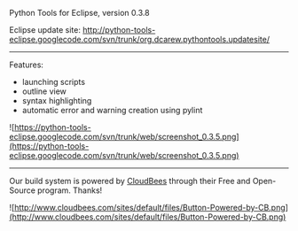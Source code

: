 Python Tools for Eclipse, version 0.3.8

Eclipse update site: http://python-tools-eclipse.googlecode.com/svn/trunk/org.dcarew.pythontools.updatesite/


---


Features:
  * launching scripts
  * outline view
  * syntax highlighting
  * automatic error and warning creation using pylint

![https://python-tools-eclipse.googlecode.com/svn/trunk/web/screenshot_0.3.5.png](https://python-tools-eclipse.googlecode.com/svn/trunk/web/screenshot_0.3.5.png)


---


Our build system is powered by [CloudBees](http://www.cloudbees.com/) through their Free and Open-Source program. Thanks!

![http://www.cloudbees.com/sites/default/files/Button-Powered-by-CB.png](http://www.cloudbees.com/sites/default/files/Button-Powered-by-CB.png)